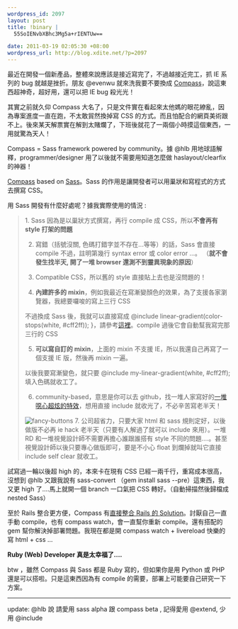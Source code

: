 ```yaml
--- 
wordpress_id: 2097
layout: post
title: !binary |
  55SoIENvbXBhc3Mg5a+rIENTUw==

date: 2011-03-19 02:05:30 +08:00
wordpress_url: http://blog.xdite.net/?p=2097
---
```

最近在開發一個新產品，整體來說應該是接近寫完了，不過越接近完工，抓 IE 系列的 bug 就越是挫折。朋友 @evenwu 就來洗我要不要換成 <a href="https://github.com/chriseppstein/compass">Compass</a>，說這東西超神奇，超好用，還可以把 IE bug 殺光光！

其實之前就久仰 Compass 大名了，只是文件實在看起來太他媽的眼花繚亂，因為專案進度一直在跑，不太敢貿然換掉寫 CSS 的方式。而且怕配合的網頁美術跟不上。後來某天解票實在解到太賭爛了，下班後就花了一兩個小時摸這個東西，一用就驚為天人！

Compass = Sass framework powered by community。據 @hlb 用地球語解釋，programmer/designer 用了以後就不需要用知道怎麼做 haslayout/clearfix 的神器！

<a href="https://github.com/chriseppstein/compass">Compass</a> based on <a href="http://sass-lang.com/">Sass</a>。Sass 的作用是讓開發者可以用巢狀和寫程式的方式去撰寫 CSS。

用 Sass 開發有什麼好處呢？據我實際使用的情況 :

<blockquote>1. Sass 因為是以巢狀方式撰寫，再行 compile 成 CSS，所以<strong>不會再有 style 打架的問題</strong>

2. 寫錯（括號沒關, 色碼打錯字並不存在...等等）的話，Sass 會直接 compile 不過，註明第幾行 syntax error 或  color error ...。 （<strong>就不會發生找半天, 開了一堆 browser 還測不到靈異現象的原因</strong>）

3. Compatible CSS，所以舊的 style 直接貼上去也是沒問題的！

4. <strong>內建許多的 mixin</strong>，例如我最近在寫漸變顏色的效果，為了支援各家瀏覽器，我總要囉唆的寫上三行 CSS
<script src="https://gist.github.com/876513.js?file=gistfile1.css"></script>
不過換成 Sass 後，我就可以直接寫成 @include linear-gradient(color-stops(white, #cff2ff)); }，請參考<a href="http://compass-style.org/docs/examples/compass/css3/gradient/">這裡</a>。compile 過後它會自動幫我寫完那三行的 CSS

5. <strong>可以寫自訂的 mixin</strong>，上面的 mixin 不支援 IE，所以我還自己再寫了一個支援 IE 版，然後再 mixin 一遍。
<script src="https://gist.github.com/876519.js?file=gistfile1.sass"></script>
以後我要寫漸變色，就只要 @include my-linear-gradient(white, #cff2ff); 填入色碼就收工了。

6. community-based，意思是你可以去 github，找一堆人家寫好的<a href="https://github.com/imathis/fancy-buttons">一堆噁心超炫的特效</a>，想用直接 include 就收光了，不必辛苦寫老半天！
<img src="https://d3nwyuy0nl342s.cloudfront.net/img/5a4639cf1b760fa5009a2288058c631774dbc629/687474703a2f2f73332e696d61746869732e636f6d2f6465762f636f6d706173732f66616e63792d627574746f6e732f64656d6f2d6e6f2d6772616469656e74732e706e67" alt="fancy-buttons" />
7. 公司超省力，只要大家 html 和 sass 規則定好，以後做版不必再 ie hack 老半天（只要有人解過了就可以 include 來用）。一堆 RD 和一堆視覺設計師不需要再擔心誰跟誰搭有 style 不同的問題....。甚至視覺設計師以後只要專心做版即可，要是不小心 float 到爛掉就叫它直接 include self clear 就收工。</blockquote>

試寫過一輪以後超 high 的，本來卡在現有 CSS 已經一兩千行，重寫成本很高，沒想到 @hlb 又跟我說有 sass-convert （gem install sass --pre）這東西，我又更 high 了....馬上就開一個 branch 一口氣把 CSS 轉好。（自動掃描然後歸檔成 nested Sass）

至於 Rails 整合更方便，Compass 有<a href="http://wiki.github.com/chriseppstein/compass/ruby-on-rails-integration">直接整合 Rails 的 Solution</a>。討厭自己一直手動 compile，也有 compass watch，會一直幫你重新 compile。還有搭配的 gem 幫你解決掉部署問題。我現在都是開 compass watch + livereload 快樂的寫 html + css ...

<strong>Ruby (Web) Developer 真是太幸福了....</strong>

btw ，雖然 Compass 與 Sass 都是 Ruby 寫的，但如果你是用 Python 或 PHP 還是可以搭啦。只是這東西因為有 compile 的需要，部署上可能要自己研究一下方案。

---
update: @hlb 說 請愛用 sass alpha 跟 compass beta , 記得愛用 @extend, 少用 @include
